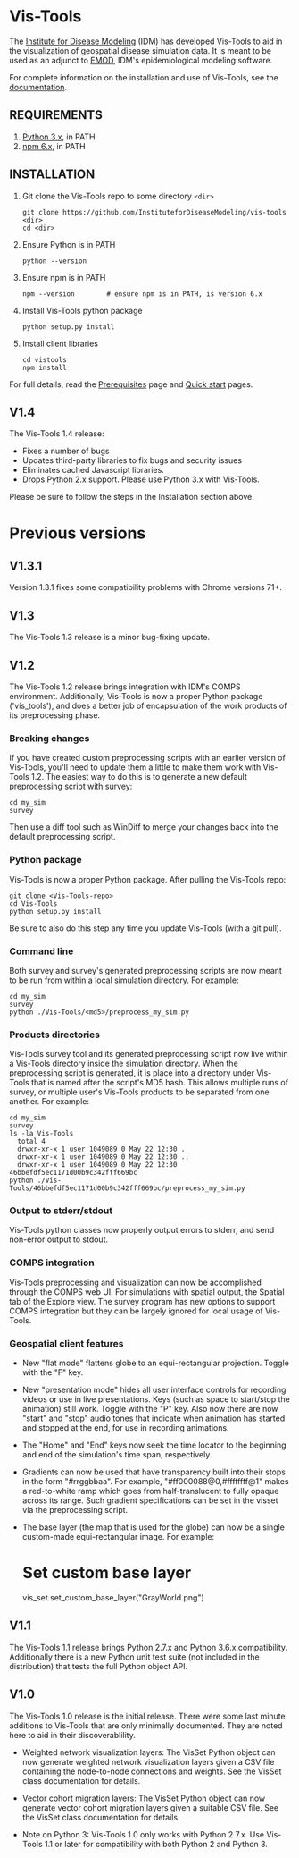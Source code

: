 Vis-Tools
=========

The [Institute for Disease Modeling](http://www.idmod.org/) (IDM)  has developed Vis-Tools to aid in the
visualization of geospatial disease simulation data. It is meant to be used as
an adjunct to [EMOD](http://idmod.org/software), IDM's epidemiological modeling
software.

For complete information on the installation and use of Vis-Tools, see the
[documentation](https://docs.idmod.org/projects/vis-tools/en/latest/).

REQUIREMENTS
------------

1. [Python 3.x](https://www.python.org/downloads/), in PATH
2. [npm 6.x](https://www.npmjs.com/get-npm), in PATH


INSTALLATION
------------

1. Git clone the Vis-Tools repo to some directory ```<dir>```

    ```
    git clone https://github.com/InstituteforDiseaseModeling/vis-tools <dir>
    cd <dir>
    ```

2. Ensure Python is in PATH

    ```
    python --version
    ```

3. Ensure npm is in PATH

    ```
    npm --version        # ensure npm is in PATH, is version 6.x
    ```

4. Install Vis-Tools python package

    ```
    python setup.py install
    ```

5. Install client libraries

    ```
    cd vistools
    npm install
    ```
    
For full details, read the [Prerequisites](https://institutefordiseasemodeling.github.io/Documentation/vis-tools/prereqs.html)
page and [Quick start](https://institutefordiseasemodeling.github.io/Documentation/vis-tools/intro.html)
pages.

V1.4
----

The Vis-Tools 1.4 release:

* Fixes a number of bugs
* Updates third-party libraries to fix bugs and security issues
* Eliminates cached Javascript libraries.
* Drops Python 2.x support. Please use Python 3.x with Vis-Tools.

Please be sure to follow the steps in the Installation section above.


Previous versions
=================

V1.3.1
------

Version 1.3.1 fixes some compatibility problems with Chrome versions 71+.


V1.3
----

The Vis-Tools 1.3 release is a minor bug-fixing update.


V1.2
----

The Vis-Tools 1.2 release brings integration with IDM's COMPS environment.
Additionally, Vis-Tools is now a proper Python package ('vis_tools'), and does a
better job of encapsulation of the work products of its preprocessing phase.

### Breaking changes

If you have created custom preprocessing scripts with an earlier version of
Vis-Tools, you'll need to update them a little to make them work with Vis-Tools
1.2. The easiest way to do this is to generate a new default preprocessing
script with survey:

    cd my_sim
    survey
    

Then use a diff tool such as WinDiff to merge your changes back into the default
preprocessing script.    


### Python package

Vis-Tools is now a proper Python package. After pulling the Vis-Tools repo:

    git clone <Vis-Tools-repo>
    cd Vis-Tools
    python setup.py install
    

Be sure to also do this step any time you update Vis-Tools (with a git pull).


### Command line

Both survey and survey's generated preprocessing scripts are now meant to be run
from within a local simulation directory. For example:

    cd my_sim
    survey
    python ./Vis-Tools/<md5>/preprocess_my_sim.py
    

### Products directories

Vis-Tools survey tool and its generated preprocessing script now live within a
Vis-Tools directory inside the simulation directory. When the preprocessing
script is generated, it is place into a directory under Vis-Tools that is named
after the script's MD5 hash. This allows multiple runs of survey, or multiple
user's Vis-Tools products to be separated from one another. For example:

    cd my_sim
    survey
    ls -la Vis-Tools
      total 4
      drwxr-xr-x 1 user 1049089 0 May 22 12:30 .
      drwxr-xr-x 1 user 1049089 0 May 22 12:30 ..
      drwxr-xr-x 1 user 1049089 0 May 22 12:30 46bbefdf5ec1171d00b9c342fff669bc
    python ./Vis-Tools/46bbefdf5ec1171d00b9c342fff669bc/preprocess_my_sim.py


### Output to stderr/stdout

Vis-Tools python classes now properly output errors to stderr, and send
non-error output to stdout.


### COMPS integration

Vis-Tools preprocessing and visualization can now be accomplished through the
COMPS web UI. For simulations with spatial output, the Spatial tab of the
Explore view. The survey program has new options to support COMPS integration
but they can be largely ignored for local usage of Vis-Tools.


### Geospatial client features

* New "flat mode" flattens globe to an equi-rectangular projection. Toggle with
the "F" key.

* New "presentation mode" hides all user interface controls for recording
videos or use in live presentations. Keys (such as space to start/stop the
animation) still work. Toggle with the "P" key. Also now there are now "start"
and "stop" audio tones that indicate when animation has started and stopped at
the end, for use in recording animations.

* The "Home" and "End" keys now seek the time locator to the beginning and end
of the simulation's time span, respectively.

* Gradients can now be used that have transparency built into their stops in the
form "#rrggbbaa". For example, "#ff000088@0,#ffffffff@1" makes a red-to-white
ramp which goes from half-translucent to fully opaque across its range. Such
gradient specifications can be set in the visset via the preprocessing script.

* The base layer (the map that is used for the globe) can now be a single
custom-made equi-rectangular image. For example:


    # Set custom base layer
    vis_set.set_custom_base_layer("GrayWorld.png")
    

V1.1
----

The Vis-Tools 1.1 release brings Python 2.7.x and Python 3.6.x compatibility.
Additionally there is a new Python unit test suite (not included in the
distribution) that tests the full Python object API.


V1.0
----

The Vis-Tools 1.0 release is the initial release. There were some last minute
additions to Vis-Tools that are only minimally documented. They are noted here
to aid in their discoverablility.

* Weighted network visualization layers:  The VisSet Python object can now
generate weighted network visualization layers given a CSV file containing the
node-to-node connections and weights. See the VisSet class documentation for
details.

* Vector cohort migration layers: The VisSet Python object can now generate
vector cohort migration layers given a suitable CSV file. See the VisSet class
documentation for details.

* Note on Python 3: Vis-Tools 1.0 only works with Python 2.7.x. Use Vis-Tools
1.1 or later for compatibility with both Python 2 and Python 3.
